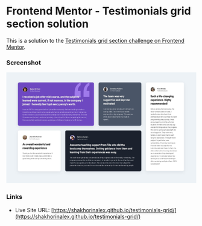 # Frontend Mentor - Testimonials grid section solution

This is a solution to the [Testimonials grid section challenge on Frontend Mentor](https://www.frontendmentor.io/challenges/testimonials-grid-section-Nnw6J7Un7).

### Screenshot

![](./screenshotTest.jpg)

### Links

- Live Site URL: [https://shakhorinalex.github.io/testimonials-grid/](https://shakhorinalex.github.io/testimonials-grid/)
